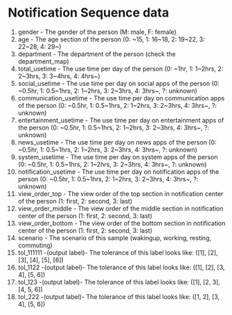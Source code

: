 # Notification Sequence data

1. gender - The gender of the person (M: male, F: female)
2. age - The age section of the person (0: \~15, 1: 16\~18, 2: 19\~22, 3: 22\~28, 4: 29\~)
3. department - The department of the person (check the department_map)
4. total_usetime - The use time per day of the person (0: \~1hr, 1: 1\~2hrs, 2: 2\~3hrs, 3: 3\~4hrs, 4: 4hrs\~)
5. social_usetime - The use time per day on social apps of the person (0: \~0.5hr, 1: 0.5\~1hrs, 2: 1\~2hrs, 3: 2\~3hrs, 4: 3hrs\~, ?: unknown)
6. communication_usetime - The use time per day on communication apps of the person (0: \~0.5hr, 1: 0.5\~1hrs, 2: 1\~2hrs, 3: 2\~3hrs, 4: 3hrs\~, ?: unknown)
7. entertainment_usetime - The use time per day on entertainment apps of the person (0: \~0.5hr, 1: 0.5\~1hrs, 2: 1\~2hrs, 3: 2\~3hrs, 4: 3hrs\~, ?: unknown)
8. news_usetime - The use time per day on news apps of the person (0: \~0.5hr, 1: 0.5\~1hrs, 2: 1\~2hrs, 3: 2\~3hrs, 4: 3hrs\~, ?: unknown)
9. system_usetime - The use time per day on system apps of the person (0: \~0.5hr, 1: 0.5\~1hrs, 2: 1\~2hrs, 3: 2\~3hrs, 4: 3hrs\~, ?: unknown)
10. notification_usetime - The use time per day on notification apps of the person (0: \~0.5hr, 1: 0.5\~1hrs, 2: 1\~2hrs, 3: 2\~3hrs, 4: 3hrs\~, ?: unknown)
11. view_order_top - The view order of the top section in notification center of the person (1: first, 2: second, 3: last)
12. view_order_middle - The view order of the middle section in notification center of the person (1: first, 2: second, 3: last)
13. view_order_bottom - The view order of the bottom section in notification center of the person (1: first, 2: second, 3: last)
14. scenario - The scenario of this sample (wakingup, working, resting, commuting)
15. tol_111111 -(output label)- The tolerance of this label looks like: ([1], [2], [3], [4], [5], [6])
16. tol_1122 -(output label)- The tolerance of this label looks like: ([1], [2], [3, 4], [5, 6])
17. tol_123 -(output label)- The tolerance of this label looks like: ([1], [2, 3], [4, 5, 6])
18. tol_222 -(output label)- The tolerance of this label looks like: ([1, 2], [3, 4], [5, 6])
